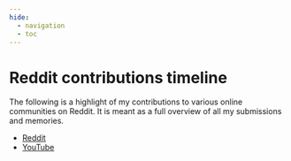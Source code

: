 ```yaml
---
hide:
  - navigation
  - toc
---
```


# Reddit contributions timeline

The following is a highlight of my contributions to various online communities on Reddit. It is meant as a full overview of all my submissions and memories.

- [Reddit](reddit.md)
- [YouTube](youtube.md)

<br>
<br>
<br>
<br>